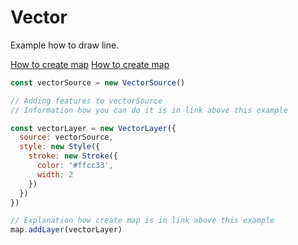 # Vector

Example how to draw line.

[How to create map](docs/beginner/first-run-es6.md)
[How to create map](docs/features/lines.md)

```js
const vectorSource = new VectorSource()

// Adding features to vectorSource
// Information how you can do it is in link above this example

const vectorLayer = new VectorLayer({
  source: vectorSource,
  style: new Style({
    stroke: new Stroke({
      color: '#ffcc33',
      width: 2
    })
  })
})

// Explanation how create map is in link above this example
map.addLayer(vectorLayer)
```
